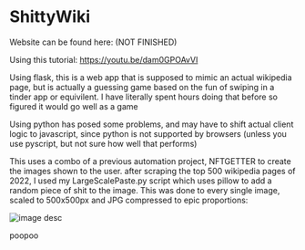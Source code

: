 # ShittyWiki

Website can be found here: (NOT FINISHED)

Using this tutorial: https://youtu.be/dam0GPOAvVI

Using flask, this is a web app that is supposed to mimic an actual wikipedia page, but is actually a guessing game based on the fun of swiping in a tinder app or equivilent. I have literally spent hours doing that before so figured it would go well as a game

Using python has posed some problems, and may have to shift actual client logic to javascript, since python is not supported by browsers (unless you use pyscript, but not sure how well that performs)

This uses a combo of a previous automation project, NFTGETTER to create the images shown to the user.
after scraping  the top 500 wikipedia pages of 2022, I used my LargeScalePaste.py script which uses pillow to add a random piece of shit to the image. This was done to every single image, scaled to 500x500px and JPG compressed to epic proportions:

![image desc](./lol.gif)

poopoo